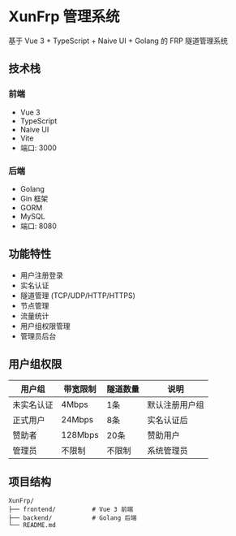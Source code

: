 # XunFrp 管理系统

基于 Vue 3 + TypeScript + Naive UI + Golang 的 FRP 隧道管理系统

## 技术栈

### 前端
- Vue 3
- TypeScript
- Naive UI
- Vite
- 端口: 3000

### 后端
- Golang
- Gin 框架
- GORM
- MySQL
- 端口: 8080

## 功能特性

- 用户注册登录
- 实名认证
- 隧道管理 (TCP/UDP/HTTP/HTTPS)
- 节点管理
- 流量统计
- 用户组权限管理
- 管理员后台

## 用户组权限

| 用户组 | 带宽限制 | 隧道数量 | 说明 |
|--------|----------|----------|---------|
| 未实名认证 | 4Mbps | 1条 | 默认注册用户组 |
| 正式用户 | 24Mbps | 8条 | 实名认证后 |
| 赞助者 | 128Mbps | 20条 | 赞助用户 |
| 管理员 | 不限制 | 不限制 | 系统管理员 |

## 项目结构

```
XunFrp/
├── frontend/          # Vue 3 前端
├── backend/           # Golang 后端
└── README.md
```
